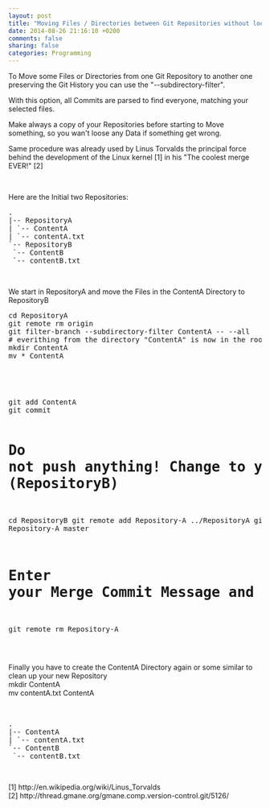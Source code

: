 ```yaml
---
layout: post
title: "Moving Files / Directories between Git Repositories without loosing History"
date: 2014-08-26 21:16:10 +0200
comments: false
sharing: false
categories: Programming
---
```

<p>To Move some Files or Directories from one Git Repository to another one preserving the Git History you can use the "--subdirectory-filter".</p>
<p>With this option, all Commits are parsed to find everyone, matching your selected files.</p>
<p>Make always a copy of your Repositories before starting to Move something, so you wan't loose any Data if something get wrong.</p>
<p>Same procedure was already used by Linus Torvalds the principal force behind the development of the Linux kernel [1] in his "The coolest merge EVER!" [2]</p>
<p>&nbsp;</p>
<p>Here are the Initial two Repositories:</p>
<pre>.
|-- RepositoryA
| `-- ContentA
| `-- contentA.txt
`-- RepositoryB
 `-- ContentB
 `-- contentB.txt</pre>
 
 <!-- more -->

<p>&nbsp;</p>
<p>We start in RepositoryA and move the Files in the ContentA Directory to RepositoryB</p>
<pre class="lang:sh decode:true">cd RepositoryA
git remote rm origin
git filter-branch --subdirectory-filter ContentA -- --all
# everithing from the directory "ContentA" is now in the root dir of the repositoryA
mkdir ContentA
mv * ContentA</pre>
<p>&nbsp;</p>
<p>&nbsp;</p>
<pre class="lang:sh decode:true ">git add ContentA
git commit

# Do not push anything! Change to your Destinations Repository (RepositoryB)
cd RepositoryB
git remote add Repository-A ../RepositoryA
git pull Repository-A master
# Enter your Merge Commit Message and delete the temporary remote
git remote rm Repository-A</pre>
<p>&nbsp;</p>
<p>Finally you have to create the ContentA Directory again or some similar to clean up your new Repository<br />
mkdir ContentA<br />
mv contentA.txt ContentA</p>
<p>&nbsp;</p>
<pre>.
|-- ContentA
| `-- contentA.txt
`-- ContentB
 `-- contentB.txt</pre>
<p>&nbsp;</p>
<p>[1] http://en.wikipedia.org/wiki/Linus_Torvalds<br />
[2] http://thread.gmane.org/gmane.comp.version-control.git/5126/</p>
